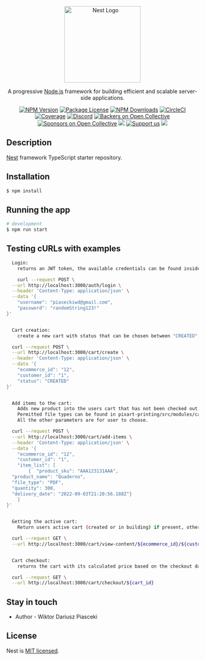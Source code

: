 <p align="center">
  <a href="http://nestjs.com/" target="blank"><img src="https://nestjs.com/img/logo-small.svg" width="200" alt="Nest Logo" /></a>
</p>

[circleci-image]: https://img.shields.io/circleci/build/github/nestjs/nest/master?token=abc123def456
[circleci-url]: https://circleci.com/gh/nestjs/nest

  <p align="center">A progressive <a href="http://nodejs.org" target="_blank">Node.js</a> framework for building efficient and scalable server-side applications.</p>
    <p align="center">
<a href="https://www.npmjs.com/~nestjscore" target="_blank"><img src="https://img.shields.io/npm/v/@nestjs/core.svg" alt="NPM Version" /></a>
<a href="https://www.npmjs.com/~nestjscore" target="_blank"><img src="https://img.shields.io/npm/l/@nestjs/core.svg" alt="Package License" /></a>
<a href="https://www.npmjs.com/~nestjscore" target="_blank"><img src="https://img.shields.io/npm/dm/@nestjs/common.svg" alt="NPM Downloads" /></a>
<a href="https://circleci.com/gh/nestjs/nest" target="_blank"><img src="https://img.shields.io/circleci/build/github/nestjs/nest/master" alt="CircleCI" /></a>
<a href="https://coveralls.io/github/nestjs/nest?branch=master" target="_blank"><img src="https://coveralls.io/repos/github/nestjs/nest/badge.svg?branch=master#9" alt="Coverage" /></a>
<a href="https://discord.gg/G7Qnnhy" target="_blank"><img src="https://img.shields.io/badge/discord-online-brightgreen.svg" alt="Discord"/></a>
<a href="https://opencollective.com/nest#backer" target="_blank"><img src="https://opencollective.com/nest/backers/badge.svg" alt="Backers on Open Collective" /></a>
<a href="https://opencollective.com/nest#sponsor" target="_blank"><img src="https://opencollective.com/nest/sponsors/badge.svg" alt="Sponsors on Open Collective" /></a>
  <a href="https://paypal.me/kamilmysliwiec" target="_blank"><img src="https://img.shields.io/badge/Donate-PayPal-ff3f59.svg"/></a>
    <a href="https://opencollective.com/nest#sponsor"  target="_blank"><img src="https://img.shields.io/badge/Support%20us-Open%20Collective-41B883.svg" alt="Support us"></a>
  <a href="https://twitter.com/nestframework" target="_blank"><img src="https://img.shields.io/twitter/follow/nestframework.svg?style=social&label=Follow"></a>
</p>
  <!--[![Backers on Open Collective](https://opencollective.com/nest/backers/badge.svg)](https://opencollective.com/nest#backer)
  [![Sponsors on Open Collective](https://opencollective.com/nest/sponsors/badge.svg)](https://opencollective.com/nest#sponsor)-->

## Description

[Nest](https://github.com/nestjs/nest) framework TypeScript starter repository.

## Installation

```bash
$ npm install
```

## Running the app

```bash
# development
$ npm run start
```

## Testing cURLs with examples

```bash
  Login:
    returns an JWT token, the available credentials can be found inside pixart-printing/src/modules/auth/constants.ts

    curl --request POST \
  --url http://localhost:3000/auth/login \
  --header 'Content-Type: application/json' \
  --data '{
	"username": "piaseckiwd@gmail.com",
	"password": "randomString123!"
}'


  Cart creation:
    create a new cart with status that can be chosen between "CREATED","BUILDING" and "CHECKOUT".

  curl --request POST \
  --url http://localhost:3000/cart/create \
  --header 'Content-Type: application/json' \
  --data '{
	"ecommerce_id": "12",
	"customer_id": "1",
	"status": "CREATED"
}'


  Add items to the cart:
    Adds new product into the users cart that has not been checked out. If there isn\'t a cart available it creates one.
    Permitted file types can be found in pixart-printing/src/modules/cart/constants.ts
    All the other parameters are for user to choose.

  curl --request POST \
  --url http://localhost:3000/cart/add-items \
  --header 'Content-Type: application/json' \
  --data '{
	"ecommerce_id": "12",
	"customer_id": "1",
	"item_list": [
		{  "product_sku": "AAA123131AAA",
  "product_name": "Quaderno",
  "file_type": "PDF",
  "quantity": 300,
  "delivery_date": "2022-09-03T21:20:56.188Z"}
	]
}'


  Getting the active cart:
    Return users active cart (created or in building) if present, otherwise throws an error.

  curl --request GET \
  --url http://localhost:3000/cart/view-content/${ecommerce_id}/${customer_id}


  Cart checkout:
    returns the cart with its calculated price based on the checkout date.

  curl --request GET \
  --url http://localhost:3000/cart/checkout/${cart_id}
```

## Stay in touch

- Author - Wiktor Dariusz Piasceki

## License

Nest is [MIT licensed](LICENSE).
